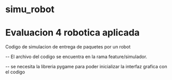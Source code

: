 # simu_robot
# Evaluacion 4 robotica aplicada


Codigo de simulacion de entrega de paquetes por un robot 

-- El archivo del codigo se encuentra en la rama feature/simulador.

-- se necesita la libreria pygame para poder inicializar la interfaz grafica con el codigo
